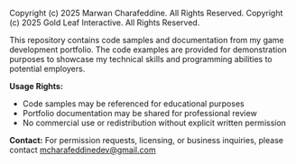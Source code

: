 Copyright (c) 2025 Marwan Charafeddine. All Rights Reserved.
Copyright (c) 2025 Gold Leaf Interactive. All Rights Reserved.

This repository contains code samples and documentation from my game development portfolio. 
The code examples are provided for demonstration purposes to showcase my technical skills 
and programming abilities to potential employers.

**Usage Rights:**
- Code samples may be referenced for educational purposes
- Portfolio documentation may be shared for professional review
- No commercial use or redistribution without explicit written permission

**Contact:** For permission requests, licensing, or business inquiries, please contact mcharafeddinedev@gmail.com
